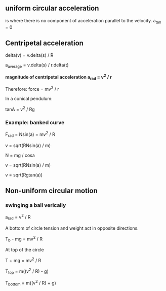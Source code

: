 ## uniform circular acceleration
is where there is no component of acceleration
parallel to the velocity.
a<sub>tan</sub> = 0 

## Centripetal acceleration
delta(v) = v.delta(s) / R

a<sub>average</sub> = v.delta(s) / r.delta(t)

**magnitude of centripetal acceleration a<sub>rad</sub> = v<sup>2</sup> / r**

Therefore: force = mv<sup>2</sup> / r


In a conical pendulum:

tanA = v<sup>2</sup> / Rg

### Example: banked curve
F<sub>rad</sub> = Nsin(a) = mv<sup>2</sup> / R

v = sqrt(RNsin(a) / m)

N = mg / cosa

v = sqrt(RNsin(a) / m)

v = sqrt(Rgtan(a))


## Non-uniform circular motion
### swinging a ball verically

a<sub>rad</sub> = v<sup>2</sup> / R

A bottom of circle tension and weight act in opposite directions.

T<sub>b</sub> - mg = mv<sup>2</sup> / R

At top of the circle

T + mg = mv<sup>2</sup> / R

T<sub>top</sub> = m((v<sup>2</sup> / R) - g)

T<sub>bottom</sub> = m((v<sup>2</sup> / R) + g)

